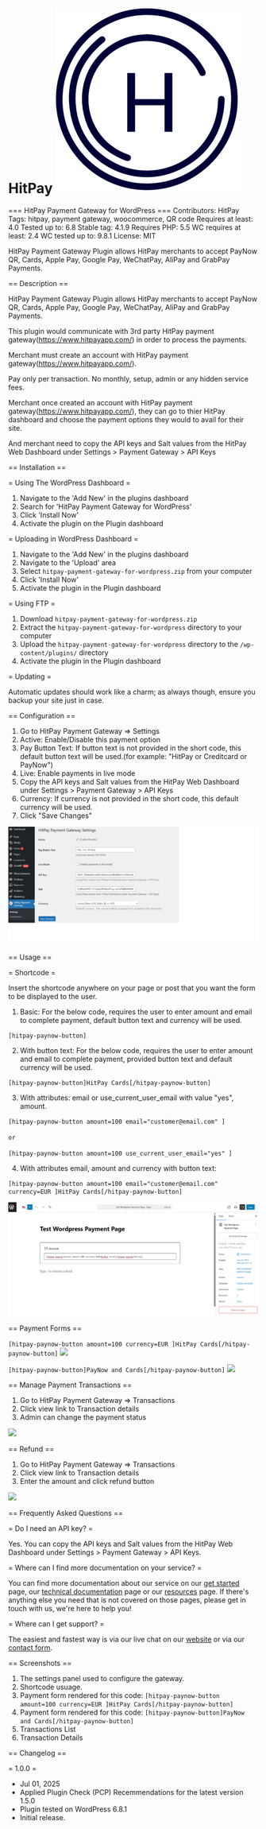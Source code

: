 # HitPay ![Logo](hitpay-payment-gateway-for-wordpress/assets/images/logo.png)

=== HitPay Payment Gateway for WordPress ===
Contributors: HitPay
Tags: hitpay, payment gateway, woocommerce, QR code
Requires at least: 4.0
Tested up to: 6.8
Stable tag: 4.1.9
Requires PHP: 5.5
WC requires at least: 2.4
WC tested up to: 9.8.1
License: MIT

HitPay Payment Gateway Plugin allows HitPay merchants to accept PayNow QR, Cards, Apple Pay, Google Pay, WeChatPay, AliPay and GrabPay Payments.

== Description ==

HitPay Payment Gateway Plugin allows HitPay merchants to accept PayNow QR, Cards, Apple Pay, Google Pay, WeChatPay, AliPay and GrabPay Payments.

This plugin would communicate with 3rd party HitPay payment gateway(https://www.hitpayapp.com/) in order to process the payments.

Merchant must create an account with HitPay payment gateway(https://www.hitpayapp.com/).

Pay only per transaction. No monthly, setup, admin or any hidden service fees.

Merchant once created an account with HitPay payment gateway(https://www.hitpayapp.com/), they can go to thier HitPay dashboard and choose the payment options they would to avail for their site.

And merchant need to copy the API keys and Salt values from the HitPay Web Dashboard under Settings > Payment Gateway > API Keys

== Installation ==

= Using The WordPress Dashboard =

1. Navigate to the 'Add New' in the plugins dashboard
2. Search for 'HitPay Payment Gateway for WordPress'
3. Click 'Install Now'
4. Activate the plugin on the Plugin dashboard

= Uploading in WordPress Dashboard =

1. Navigate to the 'Add New' in the plugins dashboard
2. Navigate to the 'Upload' area
3. Select `hitpay-payment-gateway-for-wordpress.zip` from your computer
4. Click 'Install Now'
5. Activate the plugin in the Plugin dashboard

= Using FTP =

1. Download `hitpay-payment-gateway-for-wordpress.zip`
2. Extract the `hitpay-payment-gateway-for-wordpress` directory to your computer
3. Upload the `hitpay-payment-gateway-for-wordpress` directory to the `/wp-content/plugins/` directory
4. Activate the plugin in the Plugin dashboard

= Updating =

Automatic updates should work like a charm; as always though, ensure you backup your site just in case.

== Configuration ==

1. Go to HitPay Payment Gateway => Settings
2. Active: Enable/Disable this payment option
3. Pay Button Text: If button text is not provided in the short code, this default button text will be used.(for example: "HitPay or Creditcard or PayNow")
4. Live: Enable payments in live mode
5. Copy the API keys and Salt values from the HitPay Web Dashboard under Settings > Payment Gateway > API Keys
6. Currency: If currency is not provided in the short code, this default currency will be used.
7. Click "Save Changes"

![](hitpay-payment-gateway-for-wordpress/assets/screenshots/1-plugin-settings.png)

== Usage ==

= Shortcode =

Insert the shortcode anywhere on your page or post that you want the form to be displayed to the user.

1. Basic: For the below code, requires the user to enter amount and email to complete payment, default button text and currency will be used.
```
[hitpay-paynow-button]
```

2. With button text: For the below code, requires the user to enter amount and email to complete payment, provided button text and default currency will be used.
```
[hitpay-paynow-button]HitPay Cards[/hitpay-paynow-button]
```

3. With attributes: email or use_current_user_email with value "yes", amount.
```
[hitpay-paynow-button amount=100 email="customer@email.com" ]

or

[hitpay-paynow-button amount=100 use_current_user_email="yes" ]
```

4. With attributes email, amount and currency with button text:
```
[hitpay-paynow-button amount=100 email="customer@email.com" currency=EUR ]HitPay Cards[/hitpay-paynow-button]
```

![](hitpay-payment-gateway-for-wordpress/assets/screenshots/2-shortcode-usage.png)


== Payment Forms ==

```[hitpay-paynow-button amount=100 currency=EUR ]HitPay Cards[/hitpay-paynow-button]```
![](hitpay-payment-gateway-for-wordpress/assets/screenshots/3-payment-form.png)

```[hitpay-paynow-button]PayNow and Cards[/hitpay-paynow-button]```
![](hitpay-payment-gateway-for-wordpress/assets/screenshots/4-payment-form.png)

== Manage Payment Transactions ==
1. Go to HitPay Payment Gateway => Transactions
2. Click view link to Transaction details
3. Admin can change the payment status

![](hitpay-payment-gateway-for-wordpress/assets/screenshots/5-Transacation-List.png)

== Refund ==
1. Go to HitPay Payment Gateway => Transactions
2. Click view link to Transaction details
3. Enter the amount and click refund button

![](hitpay-payment-gateway-for-wordpress/assets/screenshots/6-Transaction-Details.png)


== Frequently Asked Questions ==

= Do I need an API key? =

Yes. You can copy the API keys and Salt values from the HitPay Web Dashboard under Settings > Payment Gateway > API Keys.

= Where can I find more documentation on your service? =

You can find more documentation about our service on our [get started](https://hitpay.zendesk.com/hc/en-us/sections/360002421091-About-HitPay) page, our [technical documentation](https://hitpay.zendesk.com/hc/en-us/articles/900004225243-HitPay-WooCommerce-Payment-Gateway-Singapore-How-to-update-the-HitPay-WooCommerce-Plugin-) page or our [resources](https://hit-pay.com/docs.html) page.
If there's anything else you need that is not covered on those pages, please get in touch with us, we're here to help you!

= Where can I get support? =

The easiest and fastest way is via our live chat on our [website](https://www.hitpayapp.com/) or via our [contact form](https://www.hitpayapp.com/contactus).

== Screenshots ==

1. The settings panel used to configure the gateway.
2. Shortcode usuage.
3. Payment form rendered for this code: ```[hitpay-paynow-button amount=100 currency=EUR ]HitPay Cards[/hitpay-paynow-button]```
4. Payment form rendered for this code: ```[hitpay-paynow-button]PayNow and Cards[/hitpay-paynow-button]```
5. Transactions List
6. Transaction Details

== Changelog ==

= 1.0.0 =
* Jul 01, 2025
* Applied Plugin Check (PCP) Recemmendations for the latest version 1.5.0
* Plugin tested on WordPress 6.8.1
* Initial release.